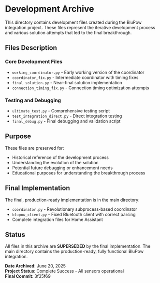 # Development Archive

This directory contains development files created during the BluPow integration project. These files represent the iterative development process and various solution attempts that led to the final breakthrough.

## Files Description

### **Core Development Files**
- `working_coordinator.py` - Early working version of the coordinator
- `coordinator_fix.py` - Intermediate coordinator with timing fixes
- `final_solution.py` - Near-final solution implementation
- `connection_timing_fix.py` - Connection timing optimization attempts

### **Testing and Debugging**
- `ultimate_test.py` - Comprehensive testing script
- `test_integration_direct.py` - Direct integration testing
- `final_debug.py` - Final debugging and validation script

## Purpose

These files are preserved for:
- Historical reference of the development process
- Understanding the evolution of the solution
- Potential future debugging or enhancement needs
- Educational purposes for understanding the breakthrough process

## Final Implementation

The final, production-ready implementation is in the main directory:
- `coordinator.py` - Revolutionary subprocess-based coordinator
- `blupow_client.py` - Fixed Bluetooth client with correct parsing
- Complete integration files for Home Assistant

## Status

All files in this archive are **SUPERSEDED** by the final implementation. The main directory contains the production-ready, fully functional BluPow integration.

**Date Archived**: June 20, 2025  
**Project Status**: Complete Success - All sensors operational  
**Final Commit**: 3f35f69 